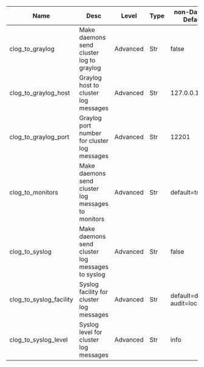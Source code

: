 | Name | Desc | Level | Type | non-Daemon Default | Daemon Default | Min | Max | Valid Values | verbatim | See also | Flags | Services | Validator | Long Desc | Tags |
| --- | --- | --- | --- | --- | --- | --- | --- | --- | --- | --- | --- | --- | --- | --- | --- |
| <span id="SP_clog_to_graylog">clog_to_graylog</span> |  Make daemons send cluster log to graylog | Advanced | Str | false |  |  |  |  |  |  | RUNTIME | ["mon", "mgr", "osd", "mds"] |  |  |  |
| <span id="SP_clog_to_graylog_host">clog_to_graylog_host</span> |  Graylog host to cluster log messages | Advanced | Str | 127.0.0.1 |  |  |  |  |  | [[clog_to_graylog](~/config/global/clog#SP_clog_to_graylog)] | RUNTIME | ["mon", "mgr", "osd", "mds"] |  |  |  |
| <span id="SP_clog_to_graylog_port">clog_to_graylog_port</span> |  Graylog port number for cluster log messages | Advanced | Str | 12201 |  |  |  |  |  | [[clog_to_graylog](~/config/global/clog#SP_clog_to_graylog)] | RUNTIME | ["mon", "mgr", "osd", "mds"] |  |  |  |
| <span id="SP_clog_to_monitors">clog_to_monitors</span> |  Make daemons send cluster log messages to monitors | Advanced | Str | default=true |  |  |  |  |  |  | RUNTIME | ["mgr", "osd", "mds"] |  |  |  |
| <span id="SP_clog_to_syslog">clog_to_syslog</span> |  Make daemons send cluster log messages to syslog | Advanced | Str | false |  |  |  |  |  |  | RUNTIME | ["mon", "mgr", "osd", "mds"] |  |  |  |
| <span id="SP_clog_to_syslog_facility">clog_to_syslog_facility</span> |  Syslog facility for cluster log messages | Advanced | Str | default=daemon audit=local0 |  |  |  |  |  | [[clog_to_syslog](~/config/global/clog#SP_clog_to_syslog)] | RUNTIME | ["mon", "mgr", "osd", "mds"] |  |  |  |
| <span id="SP_clog_to_syslog_level">clog_to_syslog_level</span> |  Syslog level for cluster log messages | Advanced | Str | info |  |  |  |  |  | [[clog_to_syslog](~/config/global/clog#SP_clog_to_syslog)] | RUNTIME | ["mon", "mgr", "osd", "mds"] |  |  |  |
